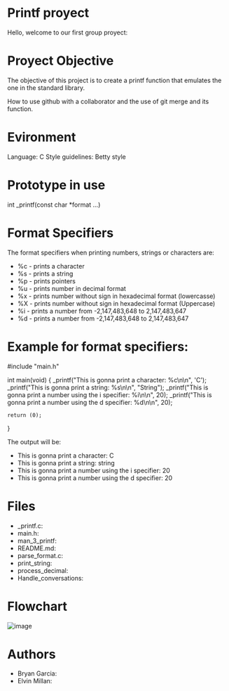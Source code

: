 # Printf proyect
Hello, welcome to our first group proyect:

# Proyect Objective
The objective of this project is to create a printf function that emulates the one in the standard library. 

How to use github with a collaborator and the use of git merge and its function.

# Evironment

Language: C
Style guidelines: Betty style

# Prototype in use
int _printf(const char *format ...)


# Format Specifiers

The format specifiers when printing numbers, strings or characters are:

* %c - prints a character
* %s - prints a string
* %p - prints pointers
* %u - prints number in decimal format
* %x - prints number without sign in hexadecimal format (lowercasse)
* %X - prints number without sign in hexadecimal format  (Uppercase)
* %i - prints a number from -2,147,483,648 to 2,147,483,647
* %d - prints a number from -2,147,483,648 to 2,147,483,647

# Example for format specifiers:

#include "main.h"

int main(void)
{
    _printf("This is gonna print a character: %c\n\n", 'C');
    _printf("This is gonna print a string: %s\n\n", "String");
    _printf("This is gonna print a number using the i specifier: %i\n\n", 20);
    _printf("This is gonna print a number using the d specifier: %d\n\n", 20);

    return (0);
}

The output will be:

* This is gonna print a character: C
* This is gonna print a string: string
* This is gonna print a number using the i specifier: 20
* This is gonna print a number using the d specifier: 20

# Files 

* _printf.c:
* main.h:
* man_3_printf:
* README.md:
* parse_format.c:
* print_string:
* process_decimal:
* Handle_conversations:

# Flowchart
![image](https://github.com/Sadbags/holbertonschool-printf/assets/159051688/ddf57731-9d80-4dee-91f9-0354ec869964)

# Authors
* Bryan Garcia:
* Elvin Millan:

